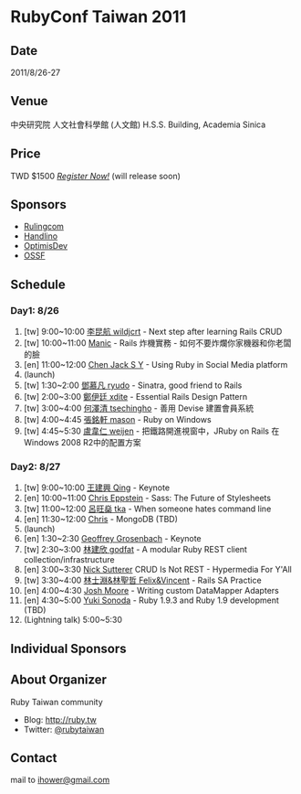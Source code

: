 # RubyConf Taiwan 2011

## Date

2011/8/26-27

## Venue

中央研究院 人文社會科學館 (人文館) H.S.S. Building, Academia Sinica

## Price

TWD $1500 *[Register Now!](#)* (will release soon)

## Sponsors

* [Rulingcom](http://www.rulingcom.com)
* [Handlino](http://handlino.com)
* [OptimisDev](http://www.optimispt.com)
* [OSSF](http://www.openfoundry.org/)

## Schedule

### Day1: 8/26

1. [tw] 9:00~10:00 [李昆航 wildjcrt](2011/speakers/wildjcrt.md) - Next step after learning Rails CRUD
2. [tw] 10:00~11:00 [Manic](2011/speakers/manic.md) - Rails 炸機實務 - 如何不要炸爛你家機器和你老闆的臉
3. [en] 11:00~12:00 [Chen Jack S Y](2011/speakers/jack.md) - Using Ruby in Social Media platform
4. (launch)
5. [tw] 1:30~2:00 [鄧慕凡 ryudo](2011/speakers/ryudo.md) - Sinatra, good friend to Rails
6. [tw] 2:00~3:00 [鄭伊廷 xdite](2011/speakers/xdite.md) - Essential Rails Design Pattern
7. [tw] 3:00~4:00 [何澤清 tsechingho](2011/speakers/tsechingho.md) - 善用 Devise 建置會員系統
8. [tw] 4:00~4:45 [張銘軒 mason](2011/speakers/mason.md) - Ruby on Windows
9. [tw] 4:45~5:30 [盧韋仁 weijen](2011/speakers/weijen.md) - 把鐵路開進視窗中，JRuby on Rails 在Windows 2008 R2中的配置方案

### Day2: 8/27

1. [tw] 9:00~10:00 [王建興 Qing](2011/speakers/qing.md) - Keynote
2. [en] 10:00~11:00 [Chris Eppstein](2011/speakers/chris-eppstein.md) - Sass: The Future of Stylesheets
3. [tw] 11:00~12:00 [呂旺燊 tka](2011/speakers/tka.md) - When someone hates command line
4. [en] 11:30~12:00 [Chris](2011/speakers/chris.md) - MongoDB (TBD)
5. (launch)
6. [en] 1:30~2:30 [Geoffrey Grosenbach](2011/speakers/topfunky.md) - Keynote
7. [tw] 2:30~3:00 [林建欣 godfat](2011/speakers/godfat.md) - A modular Ruby REST client collection/infrastructure
8. [en] 3:00~3:30 [Nick Sutterer](2011/speakers/nick.md) CRUD Is Not REST - Hypermedia For Y'All
9. [tw] 3:30~4:00 [林士淵&林聖哲 Felix&Vincent](2011/speakers/felix-vincent.md) - Rails SA Practice
10. [en] 4:00~4:30 [Josh Moore](2011/speakers/josh.md) - Writing custom DataMapper Adapters
11. [en] 4:30~5:00 [Yuki Sonoda](2011/speakers/yugui.md) - Ruby 1.9.3 and Ruby 1.9 development (TBD)
12. (Lightning talk) 5:00~5:30

## Individual Sponsors

## About Organizer

Ruby Taiwan community

* Blog: <http://ruby.tw>
* Twitter: [@rubytaiwan](http://twitter.com/rubytaiwan)

## Contact

mail to ihower@gmail.com

